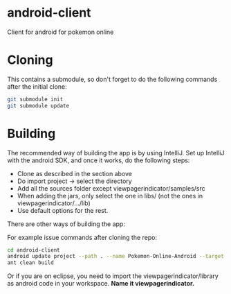 android-client
==============

Client for android for pokemon online

Cloning
========

This contains a submodule, so don't forget to do the following commands after the initial clone:
```sh
git submodule init
git submodule update
```

Building
========

The recommended way of building the app is by using IntelliJ. Set up IntelliJ
with the android SDK, and once it works, do the following steps:
- Clone as described in the section above
- Do import project -> select the directory
- Add all the sources folder except viewpagerindicator/samples/src
- When adding the jars, only select the one in libs/ (not the ones in viewpagerindicator/.../lib)
- Use default options for the rest.

There are other ways of building the app:

For example issue commands after cloning the repo:

```sh
cd android-client
android update project --path . --name Pokemon-Online-Android --target 17
ant clean build
```

Or if you are on eclipse, you need to import the viewpagerindicator/library as android code in your workspace. 
**Name it viewpagerindicator.** 

[1]: https://github.com/coyotte508/Adroid-ViewPagerIndicator
